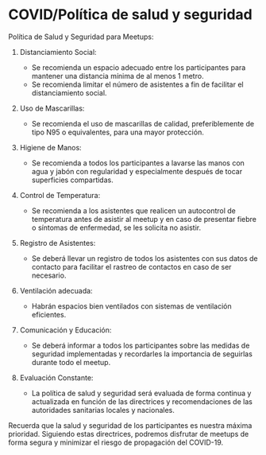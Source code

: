 # COVID/Política de salud y seguridad

Política de Salud y Seguridad para Meetups:

1. Distanciamiento Social:
   - Se recomienda un espacio adecuado entre los participantes para mantener una distancia mínima de al menos 1 metro.
   - Se recomienda limitar el número de asistentes a fin de facilitar el distanciamiento social.

2. Uso de Mascarillas:
   - Se recomienda el uso de mascarillas de calidad, preferiblemente de tipo N95 o equivalentes, para una mayor protección.

3. Higiene de Manos:
   - Se recomienda a todos los participantes a lavarse las manos con agua y jabón con regularidad y especialmente después de tocar superficies compartidas.

4. Control de Temperatura:
   - Se recomienda a los asistentes que realicen un autocontrol de temperatura antes de asistir al meetup y en caso de presentar fiebre o síntomas de enfermedad, se les solicita no asistir.

5. Registro de Asistentes:
   - Se deberá llevar un registro de todos los asistentes con sus datos de contacto para facilitar el rastreo de contactos en caso de ser necesario.

6. Ventilación adecuada:
   - Habrán espacios bien ventilados con sistemas de ventilación eficientes.

7. Comunicación y Educación:
   - Se deberá informar a todos los participantes sobre las medidas de seguridad implementadas y recordarles la importancia de seguirlas durante todo el meetup.

8. Evaluación Constante:
   - La política de salud y seguridad será evaluada de forma continua y actualizada en función de las directrices y recomendaciones de las autoridades sanitarias locales y nacionales.

Recuerda que la salud y seguridad de los participantes es nuestra máxima prioridad. Siguiendo estas directrices, podremos disfrutar de meetups de forma segura y minimizar el riesgo de propagación del COVID-19.
